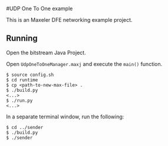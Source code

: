 #UDP One To One example 

This is an Maxeler DFE networking example project.

## Running

Open the bitstream Java Project.

Open `UdpOneToOneManager.maxj` and execute the `main()` function.

```
$ source config.sh
$ cd runtime
$ cp <path-to-new-max-file> .
$ ./build.py
<...>
$ ./run.py
<...>
```

In a separate terminal window, run the following:

```
$ cd ../sender
$ ./build.py
$ ./sender
```
